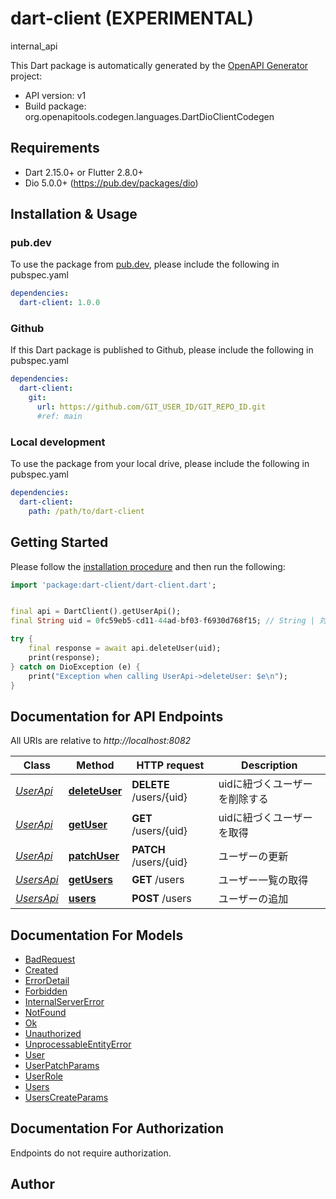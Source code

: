 # dart-client (EXPERIMENTAL)
internal_api

This Dart package is automatically generated by the [OpenAPI Generator](https://openapi-generator.tech) project:

- API version: v1
- Build package: org.openapitools.codegen.languages.DartDioClientCodegen

## Requirements

* Dart 2.15.0+ or Flutter 2.8.0+
* Dio 5.0.0+ (https://pub.dev/packages/dio)

## Installation & Usage

### pub.dev
To use the package from [pub.dev](https://pub.dev), please include the following in pubspec.yaml
```yaml
dependencies:
  dart-client: 1.0.0
```

### Github
If this Dart package is published to Github, please include the following in pubspec.yaml
```yaml
dependencies:
  dart-client:
    git:
      url: https://github.com/GIT_USER_ID/GIT_REPO_ID.git
      #ref: main
```

### Local development
To use the package from your local drive, please include the following in pubspec.yaml
```yaml
dependencies:
  dart-client:
    path: /path/to/dart-client
```

## Getting Started

Please follow the [installation procedure](#installation--usage) and then run the following:

```dart
import 'package:dart-client/dart-client.dart';


final api = DartClient().getUserApi();
final String uid = 0fc59eb5-cd11-44ad-bf03-f6930d768f15; // String | 対象のユーザーのuid

try {
    final response = await api.deleteUser(uid);
    print(response);
} catch on DioException (e) {
    print("Exception when calling UserApi->deleteUser: $e\n");
}

```

## Documentation for API Endpoints

All URIs are relative to *http://localhost:8082*

Class | Method | HTTP request | Description
------------ | ------------- | ------------- | -------------
[*UserApi*](doc/UserApi.md) | [**deleteUser**](doc/UserApi.md#deleteuser) | **DELETE** /users/{uid} | uidに紐づくユーザーを削除する
[*UserApi*](doc/UserApi.md) | [**getUser**](doc/UserApi.md#getuser) | **GET** /users/{uid} | uidに紐づくユーザーを取得
[*UserApi*](doc/UserApi.md) | [**patchUser**](doc/UserApi.md#patchuser) | **PATCH** /users/{uid} | ユーザーの更新
[*UsersApi*](doc/UsersApi.md) | [**getUsers**](doc/UsersApi.md#getusers) | **GET** /users | ユーザー一覧の取得
[*UsersApi*](doc/UsersApi.md) | [**users**](doc/UsersApi.md#users) | **POST** /users | ユーザーの追加


## Documentation For Models

 - [BadRequest](doc/BadRequest.md)
 - [Created](doc/Created.md)
 - [ErrorDetail](doc/ErrorDetail.md)
 - [Forbidden](doc/Forbidden.md)
 - [InternalServerError](doc/InternalServerError.md)
 - [NotFound](doc/NotFound.md)
 - [Ok](doc/Ok.md)
 - [Unauthorized](doc/Unauthorized.md)
 - [UnprocessableEntityError](doc/UnprocessableEntityError.md)
 - [User](doc/User.md)
 - [UserPatchParams](doc/UserPatchParams.md)
 - [UserRole](doc/UserRole.md)
 - [Users](doc/Users.md)
 - [UsersCreateParams](doc/UsersCreateParams.md)


## Documentation For Authorization

Endpoints do not require authorization.


## Author



